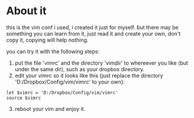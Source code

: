 About it
===

this is the vim conf i used, i created it just for myself. but there may be something you can learn from it, just read it and create your own, don't copy it, copying will help nothing.

you can try it with the following steps:

1. put the file 'vimrc' and the directory 'vimdir' to whereever you like (but under the same dir), such as your dropbox directory.
2. edit your vimrc so it looks like this (just replace the directory 'D:/Dropbox/Config/vim/vimrc' to your own):
```vim
let $vimrc = 'D:/Dropbox/Config/vim/vimrc'
source $vimrc
```
3. reboot your vim and enjoy it.

